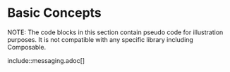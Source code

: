 # Basic Concepts
NOTE: The code blocks in this section contain pseudo code for illustration purposes.
It is not compatible with any specific library including Composable.

include::messaging.adoc[]

